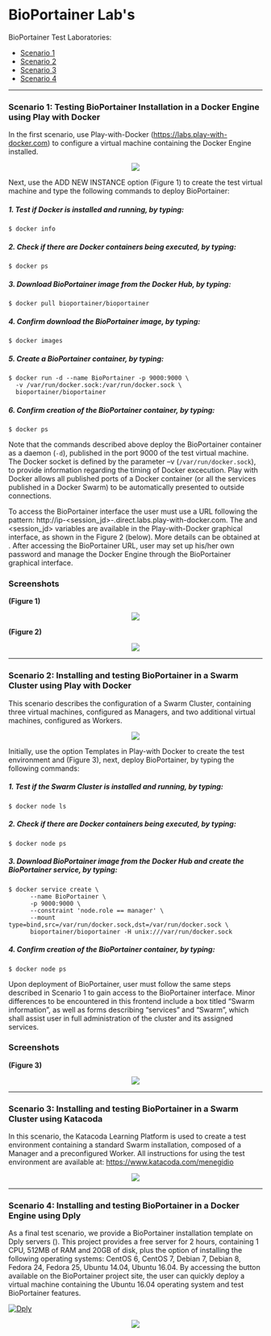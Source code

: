 # BioPortainer Lab's

BioPortainer Test Laboratories:

- [Scenario 1](#Scenario1)
- [Scenario 2](#Scenario2)
- [Scenario 3](#Scenario3)
- [Scenario 4](#Scenario4)


---

### Scenario 1: Testing BioPortainer Installation in a Docker Engine using Play with Docker <a name="Scenario1" />

In the first scenario, use Play-with-Docker (https://labs.play-with-docker.com) to configure a virtual machine containing the Docker Engine installed. 

<p align="center"><img src="https://raw.githubusercontent.com/LaBiOS/BioPortainer/master/images/labs/l1.png"></p>


Next, use the ADD NEW INSTANCE option (Figure 1) to create the test virtual machine and type the following commands to deploy BioPortainer:

##### 1. Test if Docker is installed and running, by typing:

```
$ docker info
```

##### 2. Check if there are Docker containers being executed, by typing: 

```
$ docker ps
```

##### 3. Download BioPortainer image from the Docker Hub, by typing: 

```
$ docker pull bioportainer/bioportainer
```

##### 4. Confirm download the BioPortainer image, by typing:

```
$ docker images
```

##### 5. Create a BioPortainer container, by typing:

```
$ docker run -d --name BioPortainer -p 9000:9000 \
  -v /var/run/docker.sock:/var/run/docker.sock \
  bioportainer/bioportainer
```

##### 6. Confirm creation of the BioPortainer container, by typing:

```
$ docker ps
```


Note that the commands described above deploy the BioPortainer container as a daemon (`-d`), published in the port 9000 of the test virtual machine. The Docker socket is defined by the parameter  –v (`/var/run/docker.sock`), to provide information regarding the timing of Docker excecution. Play with Docker allows all published ports of a Docker container (or all the services published in a Docker Swarm) to be automatically presented to outside connections. 


To access the BioPortainer interface the user must use a URL following the pattern: http://ip<ip-separated-by-hifen>-<session_jd>-<port>.direct.labs.play-with-docker.com. The <ip-separated-by-hifen> and <session_jd> variables are available in the Play-with-Docker graphical interface, as shown in the Figure 2 (below). More details can be obtained at . After accessing the BioPortainer URL, user may set up his/her own password and manage the Docker Engine through the BioPortainer graphical interface.


### Screenshots

**(Figure 1)**
<p align="center"><img src="https://raw.githubusercontent.com/LaBiOS/BioPortainer/master/images/labs/l4.png"></p>

**(Figure 2)**
<p align="center"><img src="https://raw.githubusercontent.com/LaBiOS/BioPortainer/master/images/labs/l3.png"></p>

---

### Scenario 2: Installing and testing BioPortainer in a Swarm Cluster using Play with Docker <a name="Scenario2" />

This scenario describes the configuration of a Swarm Cluster, containing three virtual machines, configured as Managers, and two additional virtual machines, configured as Workers. 

<p align="center"><img src="https://raw.githubusercontent.com/LaBiOS/BioPortainer/master/images/labs/l1.png"></p>

Initially, use the option Templates in Play-with Docker to create the test environment and (Figure 3), next, deploy BioPortainer, by typing the following commands:


##### 1. Test if the Swarm Cluster is installed and running, by typing:

```
$ docker node ls
```

##### 2. Check if there are Docker containers being executed, by typing: 

```
$ docker node ps
```

##### 3. Download BioPortainer image from the Docker Hub and create the BioPortainer service, by typing:  

```
$ docker service create \
      --name BioPortainer \
      -p 9000:9000 \
      --constraint 'node.role == manager' \
      --mount type=bind,src=/var/run/docker.sock,dst=/var/run/docker.sock \
      bioportainer/bioportainer -H unix:///var/run/docker.sock
```

##### 4. Confirm creation of the BioPortainer container, by typing:

```
$ docker node ps
```

Upon deployment of BioPortainer, user must follow the same steps described in Scenario 1 to gain access to the BioPortainer interface. Minor differences to be encountered in this frontend include a box titled “Swarm information”, as well as forms describing “services” and “Swarm”, which shall assist user in full administration of the cluster and its assigned services.

### Screenshots

**(Figure 3)**
<p align="center"><img src="https://raw.githubusercontent.com/LaBiOS/BioPortainer/master/images/labs/l2.png"></p>

---

### Scenario 3: Installing and testing BioPortainer in a Swarm Cluster using Katacoda <a name="Scenario3" />

In this scenario, the Katacoda Learning Platform is used to create a test environment containing a standard Swarm installation, composed of a Manager and a preconfigured Worker. All instructions for using the test environment are available at: https://www.katacoda.com/menegidio

<p align="center"><img src="https://raw.githubusercontent.com/LaBiOS/BioPortainer/master/images/labs/l5.png"></p>

---

### Scenario 4: Installing and testing BioPortainer in a Docker Engine using Dply <a name="Scenario4" />

As a final test scenario, we provide a BioPortainer installation template on Dply servers (). This project provides a free server for 2 hours, containing 1 CPU, 512MB of RAM and 20GB of disk, plus the option of installing the following operating systems: CentOS 6, CentOS 7, Debian 7, Debian 8, Fedora 24, Fedora 25, Ubuntu 14.04, Ubuntu 16.04. By accessing the button available on the BioPortainer project site, the user can quickly deploy a virtual machine containing the Ubuntu 16.04 operating system and test BioPortainer features.

[![Dply](https://dply.co/b.svg)](https://dply.co/b/PNVHI5YX)

<p align="center"><img src="https://raw.githubusercontent.com/LaBiOS/BioPortainer/master/images/labs/l6.png"></p>



